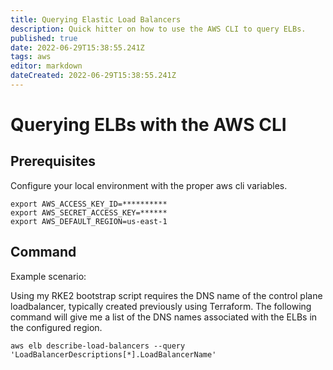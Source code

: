 ```yaml
---
title: Querying Elastic Load Balancers
description: Quick hitter on how to use the AWS CLI to query ELBs. 
published: true
date: 2022-06-29T15:38:55.241Z
tags: aws
editor: markdown
dateCreated: 2022-06-29T15:38:55.241Z
---
```


# Querying ELBs with the AWS CLI

## Prerequisites

Configure your local environment with the proper aws cli variables. 

```
export AWS_ACCESS_KEY_ID=**********
export AWS_SECRET_ACCESS_KEY=******	
export AWS_DEFAULT_REGION=us-east-1
```

## Command

Example scenario: 

Using my RKE2 bootstrap script requires the DNS name of the control plane loadbalancer, typically created previously using Terraform. The following command will give me a list of the DNS names associated with the ELBs in the configured region. 

```
aws elb describe-load-balancers --query 'LoadBalancerDescriptions[*].LoadBalancerName'
```